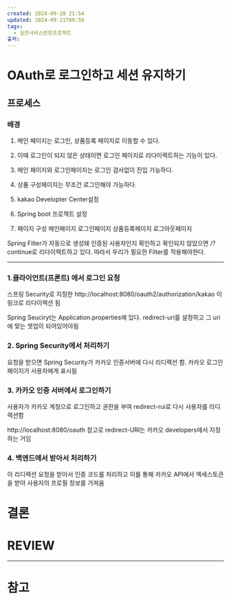 ```yaml
---
created: 2024-09-20 21:54
updated: 2024-09-21T09:59
tags:
  - 실전서비스런칭프로젝트
출처: 
---
```

# OAuth로 로그인하고 세션 유지하기
## 프로세스
### 배경
1. 메인 페이지는 로그인, 상품등록 페이지로 이동할 수 있다.
2. 이때 로그인이 되지 않은 상태이면 로그인 페이지로 리다이렉트하는 기능이 있다.
3. 메인 페이지와 로그인페이지는 로그인 검사없이 진입 가능하다.
4. 상품 구성페이지는 무조건 로그인해야 가능하다.


1. kakao Developter Center설정
2. Spring boot 프로젝트 설정
3. 페이지 구성
   메인페이지
   로그인페이지
   상품등록페이지
   로그아웃페이지

Spring Filter가 자동으로 생성돼 인증된 사용자인지 확인하고 확인되지 않았으면 /?continue로 리다이렉트하고 있다.
따라서 우리가 필요한 Filter를 적용해야한다.
   




---


### 1.클라이언트(프론트) 에서 로그인 요청
스프링 Security로 지정한 http://localhost:8080/oauth2/authorization/kakao 이 링크로 리다이렉션 됨

Spring Seuciryt는 Application.properties에 있다. 
redirect-uri를 설정하고 그 uri에 맞는 셋업이 되어있어야됨


### 2. Spring Security에서 처리하기 
요청을 받으면 Spring Security가 카카오 인증서버에 다시 리디렉션 함. 카카오 로그인 페이지가 사용자에게 표시됨 

### 3. 카카오 인증 서버에서 로그인하기
사용자가 카카오 계정으로 로그인하고 권한을 부여
redirect-rui로 다시 사용자를 리디렉션함
  
http://localhost:8080/oauth
참고로 redirect-URI는 카카오 developers에서 지정하는 거임

### 4. 백엔드에서 받아서 처리하기
이 리디렉션 요청을 받아서 인증 코드를 처리하고 이를 통해 카카오 API에서 액세스토큰을 받아 사용자의 프로필 정보를 가져옴


# 결론

# REVIEW

---
# 참고
